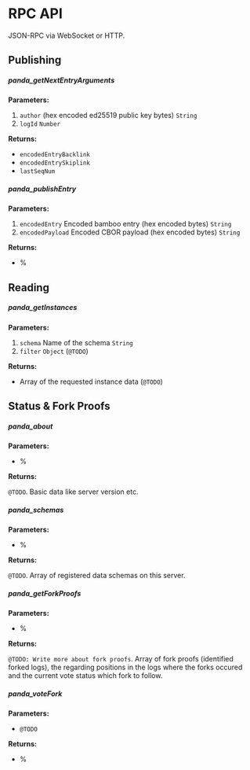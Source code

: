 # RPC API

JSON-RPC via WebSocket or HTTP.

## Publishing

##### panda_getNextEntryArguments

**Parameters:**

1. `author` (hex encoded ed25519 public key bytes) `String`
2. `logId` `Number`

**Returns:**

* `encodedEntryBacklink`
* `encodedEntrySkiplink`
* `lastSeqNum`

##### panda_publishEntry

**Parameters:**

1. `encodedEntry` Encoded bamboo entry (hex encoded bytes) `String`
2. `encodedPayload` Encoded CBOR payload (hex encoded bytes) `String`

**Returns:**

* %

## Reading

##### panda_getInstances

**Parameters:**

1. `schema` Name of the schema `String`
2. `filter` `Object` (`@TODO`)

**Returns:**

* Array of the requested instance data (`@TODO`)

## Status & Fork Proofs

##### panda_about

**Parameters:**

* %

**Returns:**

`@TODO`. Basic data like server version etc.

##### panda_schemas

**Parameters:**

* %

**Returns:**

`@TODO`. Array of registered data schemas on this server.

##### panda_getForkProofs

**Parameters:**

* %

**Returns:**

`@TODO: Write more about fork proofs`. Array of fork proofs (identified forked logs), the regarding positions in the logs where the forks occured and the current vote status which fork to follow.

##### panda_voteFork

**Parameters:**

* `@TODO`

**Returns:**

* %
